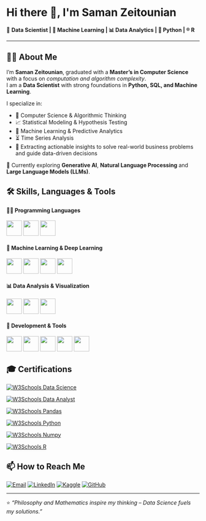 # Hi there 👋, I'm **Saman Zeitounian**  

🚀 **Data Scientist | 🧠 Machine Learning | 📊 Data Analytics | 🐍 Python | ®️ R**  

---

## 👨‍🎓 About Me  
I’m **Saman Zeitounian**, graduated with a **Master’s in Computer Science** with a focus on *computation and algorithm complexity*.  
I am a **Data Scientist** with strong foundations in **Python, SQL, and Machine Learning**.  

I specialize in:  
- 📌 Computer Science & Algorithmic Thinking  
- 📈 Statistical Modeling & Hypothesis Testing  
- 🤖 Machine Learning & Predictive Analytics  
- ⏳ Time Series Analysis  
- 🔎 Extracting actionable insights to solve real-world business problems and guide data-driven decisions  

🌱 Currently exploring **Generative AI**, **Natural Language Processing** and **Large Language Models (LLMs)**.  



## 🛠️ Skills, Languages & Tools  


#### 👨‍💻 Programming Languages
<p>
  <a href="https://www.python.org/" target="_blank"><img src="https://cdn.jsdelivr.net/gh/devicons/devicon/icons/python/python-original.svg" width="40"/></a>
  <a href="https://www.r-project.org/" target="_blank"><img src="https://cdn.jsdelivr.net/gh/devicons/devicon/icons/r/r-original.svg" width="40"/></a>
  <a href="https://www.mysql.com/" target="_blank"><img src="https://cdn.jsdelivr.net/gh/devicons/devicon/icons/mysql/mysql-original.svg" width="40"/></a>
</p>

#### 🤖 Machine Learning & Deep Learning
<p>
  <a href="https://www.tensorflow.org/" target="_blank"><img src="https://cdn.jsdelivr.net/gh/devicons/devicon/icons/tensorflow/tensorflow-original.svg" width="40"/></a>
  <a href="https://pytorch.org/" target="_blank"><img src="https://cdn.jsdelivr.net/gh/devicons/devicon/icons/pytorch/pytorch-original.svg" width="40"/></a>
  <a href="https://scikit-learn.org/" target="_blank"><img src="https://upload.wikimedia.org/wikipedia/commons/0/05/Scikit_learn_logo_small.svg" width="40"/></a>
  <a href="https://matplotlib.org/" target="_blank"><img src="https://matplotlib.org/stable/_static/logo_dark.svg" width="40"/></a>
</p>

#### 📊 Data Analysis & Visualization
<p>
  <a href="https://pandas.pydata.org/" target="_blank"><img src="https://cdn.jsdelivr.net/gh/devicons/devicon/icons/pandas/pandas-original.svg" width="40"/></a>
  <a href="https://numpy.org/" target="_blank"><img src="https://cdn.jsdelivr.net/gh/devicons/devicon/icons/numpy/numpy-original.svg" width="40"/></a>
  <a href="https://powerbi.microsoft.com/" target="_blank"><img src="https://app.powerbi.com/13.0.26462.33/images/PowerBI_MasterLogo.svg" width="40"/></a>
</p>

#### 🧰 Development & Tools
<p>
  <a href="https://code.visualstudio.com/" target="_blank"><img src="https://cdn.jsdelivr.net/gh/devicons/devicon/icons/vscode/vscode-original.svg" width="40"/></a>
  <a href="https://www.docker.com/" target="_blank"><img src="https://cdn.jsdelivr.net/gh/devicons/devicon/icons/docker/docker-original.svg" width="40"/></a>
  <a href="https://www.jetbrains.com/pycharm/" target="_blank"><img src="https://cdn.jsdelivr.net/gh/devicons/devicon/icons/pycharm/pycharm-original.svg" width="40"/></a>
  <a href="https://colab.research.google.com/" target="_blank"><img src="https://colab.research.google.com/img/colab_favicon_256px.png" width="40"/></a>
  <a href="https://www.kaggle.com/" target="_blank"><img src="https://www.kaggle.com/static/images/site-logo.svg" width="40"/></a>
</p>




## 🎓 Certifications  

[![W3Schools Data Science](https://img.shields.io/badge/W3Schools-Data%20Science-green?style=for-the-badge&logo=w3schools&logoColor=white)](https://verify.w3schools.com/1Q41HDZLQB)  

[![W3Schools Data Analyst](https://img.shields.io/badge/W3Schools-Data%20Analyst-orange?style=for-the-badge&logo=w3schools&logoColor=white)](https://verify.w3schools.com/1Q41HFGY29)

[![W3Schools Pandas](https://img.shields.io/badge/W3Schools-Pandas-red?style=for-the-badge&logo=w3schools&logoColor=white)](https://verify.w3schools.com/1PQJZOQFM8)

[![W3Schools Python](https://img.shields.io/badge/W3Schools-Python-yellow?style=for-the-badge&logo=w3schools&logoColor=white)](https://verify.w3schools.com/1PNLGEFK8F) 

[![W3Schools Numpy](https://img.shields.io/badge/W3Schools-Numpy-cyan?style=for-the-badge&logo=w3schools&logoColor=white)](https://verify.w3schools.com/1PP4QWMQII)

[![W3Schools R](https://img.shields.io/badge/W3Schools-R-blue?style=for-the-badge&logo=w3schools&logoColor=white)](https://verify.w3schools.com/1PUOR16YJ5)  





## 📫 How to Reach Me  
[![Email](https://img.shields.io/badge/Email-D14836?style=for-the-badge&logo=gmail&logoColor=white)](mailto:samanzeitounian@gmail.com)  [![LinkedIn](https://img.shields.io/badge/LinkedIn-0A66C2?style=for-the-badge&logo=linkedin&logoColor=white)](https://www.linkedin.com/in/saman-zeitounian-56a0a5164) [![Kaggle](https://img.shields.io/badge/Kaggle-20BEFF?style=for-the-badge&logo=kaggle&logoColor=white)](https://www.kaggle.com/samanzeitounain) [![GitHub](https://img.shields.io/badge/GitHub-100000?style=for-the-badge&logo=github&logoColor=white)](https://github.com/samyvivo) 
 
 
  
 


---
⭐️ *“Philosophy and Mathematics inspire my thinking – Data Science fuels my solutions.”*  
